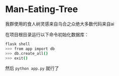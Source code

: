 # Man-Eating-Tree
我群使用的食人树灵感来自乌合之众绝大多数代码来自ai

在项目根目录运行以下命令初始化数据库：
```bash
flask shell
>>> from app import db
>>> db.create_all()
>>> exit()
```

然后
```python app.py```
就行了
